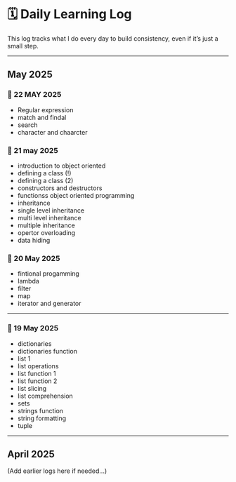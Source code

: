 # 🗓️ Daily Learning Log

This log tracks what I do every day to build consistency, even if it’s just a small step.

---

## May 2025
### 📆 22 MAY 2025
- Regular expression
- match and findal
- search
- character and chaarcter
### 📆 21 may 2025
- introduction to object oriented 
- defining a class (!)
- defining a class (2)
- constructors and destructors
- functionss object oriented programming
- inheritance
- single level inheritance
- multi level inheritance
- multiple inheritance
- opertor overloading
- data hiding 

### 📅 20 May 2025
- fintional progamming
- lambda 
- filter
- map
- iterator and generator

---

### 📅 19 May 2025
- dictionaries
- dictionaries function
- list 1
- list operations
- list function 1
- list function 2
- list slicing
- list comprehension
- sets
- strings function
- string formatting
- tuple
---

## April 2025

(Add earlier logs here if needed...)




